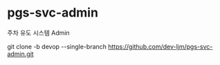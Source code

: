 # pgs-svc-admin

주차 유도 시스템 Admin

git clone -b devop --single-branch https://github.com/dev-ljm/pgs-svc-admin.git